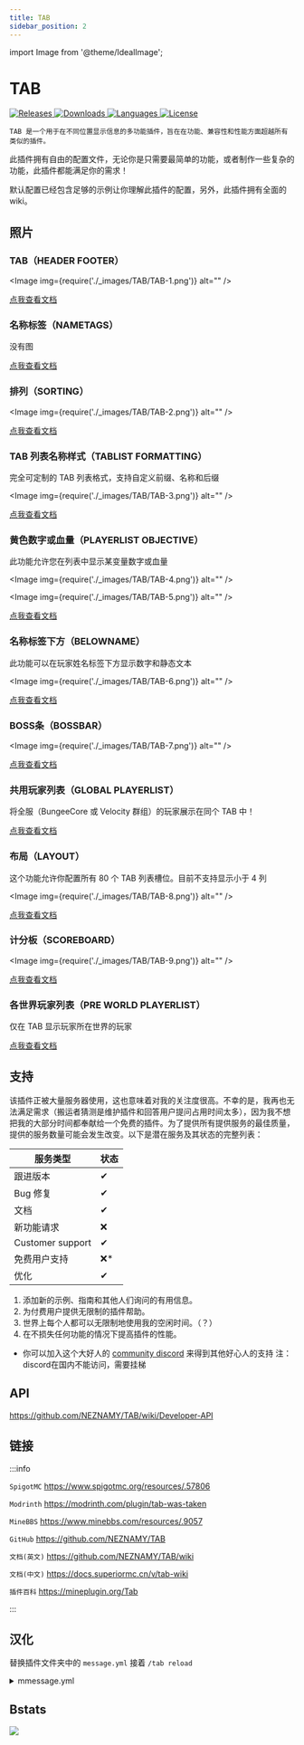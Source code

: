 ```yaml
---
title: TAB
sidebar_position: 2
---
```


import Image from '@theme/IdealImage';

# TAB

<a href="https://github.com/NEZNAMY/TAB/releases">
  <img src="https://img.shields.io/github/v/release/NEZNAMY/TAB" class="stylish-image" alt="Releases" />
</a>
<a href="https://www.spigotmc.org/resources/.57806">
  <img src="https://img.shields.io/spiget/downloads/57806?label=Downloads" class="stylish-image" alt="Downloads" />
</a>
<a href="https://github.com/NEZNAMY/TAB">
  <img src="https://img.shields.io/github/languages/code-size/NEZNAMY/TAB" class="stylish-image" alt="Languages" />
</a>
<a href="https://github.com/NEZNAMY/TAB/blob/main/LICENSE">
  <img src="https://img.shields.io/github/license/NEZNAMY/TAB" class="stylish-image" alt="License" />
</a>

```text
TAB 是一个用于在不同位置显示信息的多功能插件，旨在在功能、兼容性和性能方面超越所有类似的插件。
```

此插件拥有自由的配置文件，无论你是只需要最简单的功能，或者制作一些复杂的功能，此插件都能满足你的需求！

默认配置已经包含足够的示例让你理解此插件的配置，另外，此插件拥有全面的 wiki。

## 照片

### TAB（HEADER FOOTER）

<Image img={require('./_images/TAB/TAB-1.png')} alt="" />

[点我查看文档](https://docs.superiormc.cn/v/tab-wiki/core-features/tab-de-ding-bu-he-di-bu)

### 名称标签（NAMETAGS）

没有图

[点我查看文档](https://docs.superiormc.cn/v/tab-wiki/core-features/ming-cheng-biao-qian)

### 排列（SORTING）

<Image img={require('./_images/TAB/TAB-2.png')} alt="" />

[点我查看文档](https://docs.superiormc.cn/v/tab-wiki/core-features/pai-lie)

### TAB 列表名称样式（TABLIST FORMATTING）​

完全可定制的 TAB 列表格式，支持自定义前缀、名称和后缀

<Image img={require('./_images/TAB/TAB-3.png')} alt="" />

[点我查看文档](https://docs.superiormc.cn/v/tab-wiki/core-features/tab-lie-biao-ming-cheng-yang-shi)

### 黄色数字或血量（PLAYERLIST OBJECTIVE）

此功能允许您在列表中显示某变量数字或血量

<Image img={require('./_images/TAB/TAB-4.png')} alt="" />

<Image img={require('./_images/TAB/TAB-5.png')} alt="" />

[点我查看文档](https://docs.superiormc.cn/v/tab-wiki/core-features/huang-se-shu-zi)

### 名称标签下方（BELOWNAME）​

此功能可以在玩家姓名标签下方显示数字和静态文本

<Image img={require('./_images/TAB/TAB-6.png')} alt="" />

[点我查看文档](https://docs.superiormc.cn/v/tab-wiki/core-features/ming-cheng-biao-qian-xia-fang)

### BOSS条（BOSSBAR）

<Image img={require('./_images/TAB/TAB-7.png')} alt="" />

[点我查看文档](https://docs.superiormc.cn/v/tab-wiki/core-features/boss-tiao)

### 共用玩家列表（GLOBAL PLAYERLIST）​

将全服（BungeeCore 或 Velocity 群组）的玩家展示在同个 TAB 中！

[点我查看文档](https://docs.superiormc.cn/v/tab-wiki/core-features/gong-yong-wan-jia-lie-biao)

### 布局（LAYOUT）

这个功能允许你配置所有 80 个 TAB 列表槽位。目前不支持显示小于 4 列

<Image img={require('./_images/TAB/TAB-8.png')} alt="" />

[点我查看文档](https://docs.superiormc.cn/v/tab-wiki/core-features/bu-ju)

### 计分板（SCOREBOARD）

<Image img={require('./_images/TAB/TAB-9.png')} alt="" />

[点我查看文档](https://docs.superiormc.cn/v/tab-wiki/core-features/ji-fen-ban)

### 各世界玩家列表（PRE WORLD PLAYERLIST）​

仅在 TAB 显示玩家所在世界的玩家

[点我查看文档](https://docs.superiormc.cn/v/tab-wiki/core-features/ge-shi-jie-wan-jia-lie-biao)

## 支持

该插件正被大量服务器使用，这也意味着对我的关注度很高。不幸的是，我再也无法满足需求（搬运者猜测是维护插件和回答用户提问占用时间太多），因为我不想把我的大部分时间都奉献给一个免费的插件。为了提供所有提供服务的最佳质量，提供的服务数量可能会发生改变。以下是潜在服务及其状态的完整列表：

| 服务类型         | 状态 |
| ---------------- | ---- |
| 跟进版本         | ✔   |
| Bug 修复         | ✔   |
| 文档             | ✔   |
| 新功能请求       | ❌  |
| Customer support | ✔   |
| 免费用户支持     | ❌* |
| 优化             | ✔   |

1. 添加新的示例、指南和其他人们询问的有用信息。
2. 为付费用户提供无限制的插件帮助。
3. 世界上每个人都可以无限制地使用我的空闲时间。（？）
4. 在不损失任何功能的情况下提高插件的性能。

* 你可以加入这个大好人的 [community discord](https://discord.gg/YPqXt63YQj) 来得到其他好心人的支持
注：discord在国内不能访问，需要挂梯

## API

https://github.com/NEZNAMY/TAB/wiki/Developer-API

## 链接

:::info

`SpigotMC` https://www.spigotmc.org/resources/.57806

`Modrinth` https://modrinth.com/plugin/tab-was-taken

`MineBBS` https://www.minebbs.com/resources/.9057

`GitHub` https://github.com/NEZNAMY/TAB

`文档(英文)` https://github.com/NEZNAMY/TAB/wiki

`文档(中文)` https://docs.superiormc.cn/v/tab-wiki

`插件百科` https://mineplugin.org/Tab

:::

## 汉化

替换插件文件夹中的 `message.yml` 接着 `/tab reload`

<details>
    <summary>mmessage.yml</summary>

```YAML
announce-command-usage: |-
  用法: /tab announce <种类> <名称> <长度>
  当前支持种类: &lbar, scoreboard
bossbar-feature-not-enabled: '&c想使用此指令，必须先开启bossbar功能'
bossbar-announce-command-usage: '用法: /tab announce bar <bar name> <length>'
bossbar-not-found: '&c拥有此名称的bossbar未找到 "%name%"'
bossbar-already-announced: '&c这条bossbar已被广播'
group-data-removed: '&3[TAB] 组 &e%group% &3中的全部数据已清除'
group-value-assigned: '&3[TAB] %property% ''&r%value%&r&3'' 已被添加至组 &e%group%'
group-value-removed: '&3[TAB] %property% 已被从组 &e%group% &3中移除'
user-data-removed: '&3[TAB] 玩家 &e%player% &3的全部数据已清除'
user-value-assigned: '&3[TAB] %property% ''&r%value%&r&3'' 已被添加至玩家 &e%player%'
user-value-removed: '&3[TAB] %property% 已被从玩家 &e%player% &3中移除'
parse-command-usage: '用法: /tab parse <玩家> <placeholder>'
send-command-usage: |-
  用法: /tab send <种类> <玩家> <bar name> <length>
  当前支持种类: &lbar
send-bar-command-usage: '用法: /tab send bar <玩家> <bar name> <length>'
team-feature-required: '&4想使用此指令，必须先开启计分板功能'
collision-command-ussage: '用法: /tab setcollision <玩家> <true/false>'
no-permission: '&c你没有权限'
command-only-from-game: '&c只能在游戏里执行此指令'
player-not-online: '&c此玩家不存在或不在线 "%player%"'
unlimited-nametag-mode-not-enabled: '&c[TAB] 若要实现此功能，你必须在config中启用 unlimited-nametag-mode '
invalid-number: '"%input%" 不是一个合法数字'
scoreboard-feature-not-enabled: '&4想使用此指令，必须先开启计分板功能'
scoreboard-announce-command-usage: '用法: /tab announce scoreboard <scoreboard name>
  <length>'
scoreboard-not-found: '&c拥有此名称的计分板未找到 "%name%"'
nametag-preview-on: '&7预览模式 &a开启&7.'
nametag-preview-of: '&7预览模式 &3关闭&7.'
reload-success: '&3[TAB] 插件已重载 汉化 by 秋风残叶'
reload-fail-file: '&3[TAB] &4插件重载失败，配置文件 %file% 配置不正确，请查看控制台获得更多信息'
scoreboard-toggle-on: '&2计分板开启'
scoreboard-toggle-off: '&7计分板关闭'
bossbar-toggle-on: '&2Bossbar 当前可见'
bossbar-toggle-off: '&7Bossbar 当前不可见'
scoreboard-show-usage: '用法: /tab scoreboard show <scoreboard> [player]'
bossbar-not-marked-as-announcement: '&c现在bossbar将作为公告栏常驻 (若有条件，将显示内容)'
bossbar-announcement-success: '&a已将bossbar内容 &6%bossbar% &a向全服广播 %length% 秒'
bossbar-send-success: '&a已将bossbar内容 &6%bossbar% &a向玩家 &6%player% &a广播 %length% 秒'
armorstands-disabled-cannot-use-preview: '&c盔甲架已禁用, 将无法使用预览功能'
help-menu:
- '&m                                                                                '
- ' &8>> &3&l/tab reload'
- '      - &7重载插件'
- ' &8>> &3&l/tab &9group&3/&9player &3<name> &9<property> &3<value...>'
- '      - &7请输入 &8/tab group/player &7查看配置方法'
- ' &8>> &3&l/tab ntpreview'
- '      - &7显示自己的名称前后缀'
- ' &8>> &3&l/tab announce bar &3<name> &9<seconds>'
- '      - &7向全服广播bossbar消息'
- ' &8>> &3&l/tab parse <player> <placeholder> '
- '      - &7测试某个变量是否可用'
- ' &8>> &3&l/tab debug [player]'
- '      - &7显示关于玩家的debug消息'
- ' &8>> &3&l/tab cpu'
- '      - &7显示插件的CPU占用'
- ' &8>> &3&l/tab group/player <name> remove'
- '      - &7清除关于玩家/组的全部配置'
- '&m                                                                                '
mysql-help-menu:
- '&6/tab mysql upload - 从文件上传数据至 mysql'
- '&6/tab mysql download - 从 mysql 下载数据至文件'
mysql-fail-not-enabled: '&c无法从MySQL传输数据, 因为MySQL已禁用'
mysql-fail-error: MySQL 数据下载出现错误，请查看控制台获得更多信息
mysql-download-success: '&aMySQL 数据下载成功'
mysql-upload-success: '&aMySQL 数据上传成功'
nametag-help-menu:
- /tab nametag preview - 切换盔甲架预览模式
- /tab nametag toggle - 切换所有玩家的名称前后缀显示（对于指令使用者来说）
nametag-feature-not-enabled: '&c此指令需要先开启名称前后缀功能'
nametags-hidden: '&a所有玩家的名称前后缀对于你不可见'
nametags-shown: '&a所有玩家的名称前后缀对于你可见'
collision-command-usage: 'Usage: /tab setcollision <player> <true/false>'
scoreboard-help-menu:
- /tab scoreboard [on/off/toggle] [player] [options]
- /tab scoreboard show <name> [player]
- /tab scoreboard announce <name> <length>
```

</details>

## Bstats

[![](https://bstats.org/signatures/bukkit/TAB%20Reborn.svg)](https://bstats.org/signatures/bukkit/TAB%20Reborn.svg)

